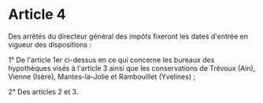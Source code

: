 # Article 4

Des arrêtés du directeur général des impôts fixeront les dates d'entrée en vigueur des dispositions :

1° De l'article 1er ci-dessus en ce qui concerne les bureaux des hypothèques visés à l'article 3 ainsi que les conservations de Trévoux (Ain), Vienne (Isère), Mantes-la-Jolie et Rambouillet (Yvelines) ;

2° Des articles 2 et 3.
